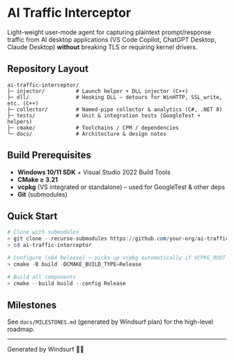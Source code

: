 # AI Traffic Interceptor

Light-weight user-mode agent for capturing plaintext prompt/response traffic from AI desktop applications (VS Code Copilot, ChatGPT Desktop, Claude Desktop) **without** breaking TLS or requiring kernel drivers.

## Repository Layout

```
ai-traffic-interceptor/
├─ injector/          # Launch helper + DLL injector (C++)
├─ dll/               # Hooking DLL – detours for WinHTTP, SSL_write, etc. (C++)
├─ collector/         # Named-pipe collector & analytics (C#, .NET 8)
├─ tests/             # Unit & integration tests (GoogleTest + helpers)
├─ cmake/             # Toolchains / CPM / dependencies
└─ docs/              # Architecture & design notes
```

## Build Prerequisites

* **Windows 10/11 SDK** + Visual Studio 2022 Build Tools
* **CMake ≥ 3.21**
* **vcpkg** (VS integrated or standalone) – used for GoogleTest & other deps
* **Git** (submodules)

## Quick Start

```powershell
# Clone with submodules
> git clone --recurse-submodules https://github.com/your-org/ai-traffic-interceptor.git
> cd ai-traffic-interceptor

# Configure (x64 Release) – picks up vcpkg automatically if VCPKG_ROOT is set
> cmake -B build -DCMAKE_BUILD_TYPE=Release

# Build all components
> cmake --build build --config Release
```

## Milestones
See `docs/MILESTONES.md` (generated by Windsurf plan) for the high-level roadmap.

---
Generated by Windsurf 🏄‍♂️
